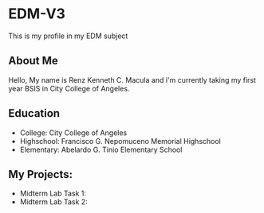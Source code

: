 # EDM-V3
This is my profile in my EDM subject 
## About Me
Hello, My name is Renz Kenneth C. Macula and i'm currently taking my first year BSIS in City College of Angeles.
## Education
- College: City College of Angeles
- Highschool: Francisco G. Nepomuceno Memorial Highschool
- Elementary: Abelardo G. Tinio Elementary School
## My Projects:
- Midterm Lab Task 1:
- Midterm Lab Task 2:
